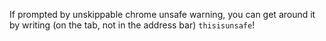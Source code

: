 If prompted by unskippable chrome unsafe warning, you can get around it by writing (on the tab, not in the address bar) `thisisunsafe`!
